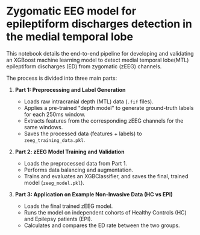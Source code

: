 # Zygomatic EEG model for epileptiform discharges detection in the medial temporal lobe

This notebook details the end-to-end pipeline for developing and validating an XGBoost machine learning model to detect medial temporal lobe(MTL) epileptiform discharges (ED) from zygomatic (zEEG) channels.

The process is divided into three main parts:

1.  **Part 1: Preprocessing and Label Generation**
    * Loads raw intracranial depth (MTL) data (`.fif` files).
    * Applies a pre-trained "depth model" to generate ground-truth labels for each 250ms window.
    * Extracts features from the corresponding zEEG channels for the same windows.
    * Saves the processed data (features + labels) to `zeeg_training_data.pkl`.

2.  **Part 2: zEEG Model Training and Validation**
    * Loads the preprocessed data from Part 1.
    * Performs data balancing and augmentation.
    * Trains and evaluates an XGBClassifier, and saves the final, trained model (`zeeg_model.pkl`).

3.  **Part 3: Application on Example Non-Invasive Data (HC vs EPI)**
    * Loads the final trained zEEG model.
    * Runs the model on independent cohorts of Healthy Controls (HC) and Epilepsy patients (EPI).
    * Calculates and compares the ED rate between the two groups.
